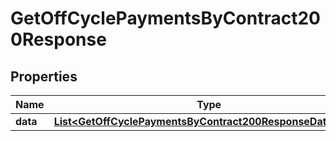 

# GetOffCyclePaymentsByContract200Response


## Properties

| Name | Type | Description | Notes |
|------------ | ------------- | ------------- | -------------|
|**data** | [**List&lt;GetOffCyclePaymentsByContract200ResponseDataInner&gt;**](GetOffCyclePaymentsByContract200ResponseDataInner.md) |  |  |



